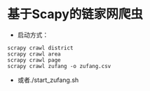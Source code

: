 # 基于Scapy的链家网爬虫
- 启动方式：
```
scrapy crawl district
scrapy crawl area
scrapy crawl page
scrapy crawl zufang -o zufang.csv
```

- 或者./start_zufang.sh
